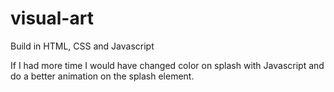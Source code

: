 # visual-art

Build in HTML, CSS and Javascript 

If I had more time I would have changed color on splash with Javascript and do a better animation on the splash element.

